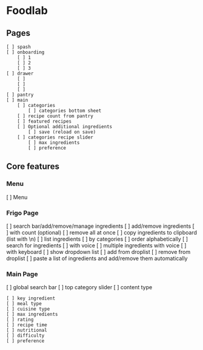 # Foodlab

## Pages

    [ ] spash
    [ ] onboarding
        [ ] 1
        [ ] 2
        [ ] 3
    [ ] drawer
        [ ] 
        [ ] 
        [ ] 
    [ ] pantry
    [ ] main
        [ ] categories 
            [ ] categories bottom sheet
        [ ] recipe count from pantry
        [ ] featured recipes
        [ ] Optional additional ingredients
            [ ] save (reload on save)
        [ ] categories recipe slider
            [ ] max ingredients
            [ ] preference

## Core features

### Menu

[ ] Menu

### Frigo Page

[ ] search bar/add/remove/manage ingredients
[ ] add/remove ingredients
    [ ] with count (optional)
    [ ] remove all at once
    [ ] copy ingredients to clipboard (list with \n)
[ ] list ingredients
    [ ] by categories
    [ ] order alphabetically
[ ] search for ingredients
    [ ] with voice
        [ ] multiple ingredients with voice
    [ ] with keyboard
        [ ] show dropdown list
            [ ] add from droplist
            [ ] remove from droplist
    [ ] paste a list of ingredients and add/remove them automatically

### Main Page

[ ] global search bar
[ ] top category slider
    [ ] content type

    [ ] key ingredient
    [ ] meal type
    [ ] cuisine type
    [ ] max ingredients
    [ ] rating
    [ ] recipe time
    [ ] nutritional
    [ ] difficulty
    [ ] preference
